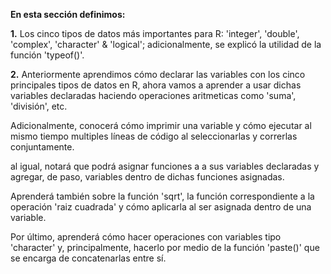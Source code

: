 **En esta sección definimos:**

**1.** Los cinco tipos de datos más importantes para R:
'integer', 'double', 'complex', 'character' & 'logical'; adicionalmente,
se explicó la utilidad de la función 'typeof()'.

**2.** Anteriormente aprendimos cómo declarar las variables 
con los cinco principales tipos de datos en R, ahora 
vamos a aprender a usar dichas variables declaradas
haciendo operaciones aritmeticas como 'suma', 'división', etc.

Adicionalmente, conocerá cómo imprimir una variable y 
cómo ejecutar al mismo tiempo multiples líneas de 
código al seleccionarlas y correrlas conjuntamente.

al igual, notará que podrá asignar funciones a 
a sus variables declaradas y agregar, de paso,
variables dentro de dichas funciones asignadas.

Aprenderá también sobre la función 'sqrt', la función
correspondiente a la operación 'raiz cuadrada' y
cómo aplicarla al ser asignada dentro de una variable.

Por último, aprenderá cómo hacer operaciones con 
variables tipo 'character' y, principalmente, 
hacerlo por medio de la función 'paste()' que 
se encarga de concatenarlas entre sí. 

